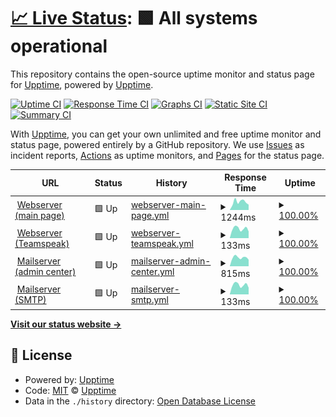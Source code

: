 # [📈 Live Status](https://upptime.sruepp.de): <!--live status--> **🟩 All systems operational**

This repository contains the open-source uptime monitor and status page for [Upptime](https://upptime.js.org), powered by [Upptime](https://github.com/upptime/upptime).

[![Uptime CI](https://github.com/MyUncleSam/upptime_main/workflows/Uptime%20CI/badge.svg)](https://github.com/MyUncleSam/upptime_main/actions?query=workflow%3A%22Uptime+CI%22)
[![Response Time CI](https://github.com/MyUncleSam/upptime_main/workflows/Response%20Time%20CI/badge.svg)](https://github.com/MyUncleSam/upptime_main/actions?query=workflow%3A%22Response+Time+CI%22)
[![Graphs CI](https://github.com/MyUncleSam/upptime_main/workflows/Graphs%20CI/badge.svg)](https://github.com/MyUncleSam/upptime_main/actions?query=workflow%3A%22Graphs+CI%22)
[![Static Site CI](https://github.com/MyUncleSam/upptime_main/workflows/Static%20Site%20CI/badge.svg)](https://github.com/MyUncleSam/upptime_main/actions?query=workflow%3A%22Static+Site+CI%22)
[![Summary CI](https://github.com/MyUncleSam/upptime_main/workflows/Summary%20CI/badge.svg)](https://github.com/MyUncleSam/upptime_main/actions?query=workflow%3A%22Summary+CI%22)

With [Upptime](https://upptime.js.org), you can get your own unlimited and free uptime monitor and status page, powered entirely by a GitHub repository. We use [Issues](https://github.com/upptime/upptime/issues) as incident reports, [Actions](https://github.com/MyUncleSam/upptime_main/actions) as uptime monitors, and [Pages](https://upptime.sruepp.de) for the status page.

<!--start: status pages-->
<!-- This summary is generated by Upptime (https://github.com/upptime/upptime) -->
<!-- Do not edit this manually, your changes will be overwritten -->
<!-- prettier-ignore -->
| URL | Status | History | Response Time | Uptime |
| --- | ------ | ------- | ------------- | ------ |
| <img alt="" src="https://favicons.githubusercontent.com/www.ruepp.info" height="13"> [Webserver (main page)](https://www.ruepp.info) | 🟩 Up | [webserver-main-page.yml](https://github.com/MyUncleSam/upptime_main/commits/HEAD/history/webserver-main-page.yml) | <details><summary><img alt="Response time graph" src="./graphs/webserver-main-page/response-time-week.png" height="20"> 1244ms</summary><br><a href="https://upptime.sruepp.de/history/webserver-main-page"><img alt="Response time 862" src="https://img.shields.io/endpoint?url=https%3A%2F%2Fraw.githubusercontent.com%2FMyUncleSam%2Fupptime_main%2FHEAD%2Fapi%2Fwebserver-main-page%2Fresponse-time.json"></a><br><a href="https://upptime.sruepp.de/history/webserver-main-page"><img alt="24-hour response time 815" src="https://img.shields.io/endpoint?url=https%3A%2F%2Fraw.githubusercontent.com%2FMyUncleSam%2Fupptime_main%2FHEAD%2Fapi%2Fwebserver-main-page%2Fresponse-time-day.json"></a><br><a href="https://upptime.sruepp.de/history/webserver-main-page"><img alt="7-day response time 1244" src="https://img.shields.io/endpoint?url=https%3A%2F%2Fraw.githubusercontent.com%2FMyUncleSam%2Fupptime_main%2FHEAD%2Fapi%2Fwebserver-main-page%2Fresponse-time-week.json"></a><br><a href="https://upptime.sruepp.de/history/webserver-main-page"><img alt="30-day response time 922" src="https://img.shields.io/endpoint?url=https%3A%2F%2Fraw.githubusercontent.com%2FMyUncleSam%2Fupptime_main%2FHEAD%2Fapi%2Fwebserver-main-page%2Fresponse-time-month.json"></a><br><a href="https://upptime.sruepp.de/history/webserver-main-page"><img alt="1-year response time 862" src="https://img.shields.io/endpoint?url=https%3A%2F%2Fraw.githubusercontent.com%2FMyUncleSam%2Fupptime_main%2FHEAD%2Fapi%2Fwebserver-main-page%2Fresponse-time-year.json"></a></details> | <details><summary><a href="https://upptime.sruepp.de/history/webserver-main-page">100.00%</a></summary><a href="https://upptime.sruepp.de/history/webserver-main-page"><img alt="All-time uptime 99.82%" src="https://img.shields.io/endpoint?url=https%3A%2F%2Fraw.githubusercontent.com%2FMyUncleSam%2Fupptime_main%2FHEAD%2Fapi%2Fwebserver-main-page%2Fuptime.json"></a><br><a href="https://upptime.sruepp.de/history/webserver-main-page"><img alt="24-hour uptime 100.00%" src="https://img.shields.io/endpoint?url=https%3A%2F%2Fraw.githubusercontent.com%2FMyUncleSam%2Fupptime_main%2FHEAD%2Fapi%2Fwebserver-main-page%2Fuptime-day.json"></a><br><a href="https://upptime.sruepp.de/history/webserver-main-page"><img alt="7-day uptime 100.00%" src="https://img.shields.io/endpoint?url=https%3A%2F%2Fraw.githubusercontent.com%2FMyUncleSam%2Fupptime_main%2FHEAD%2Fapi%2Fwebserver-main-page%2Fuptime-week.json"></a><br><a href="https://upptime.sruepp.de/history/webserver-main-page"><img alt="30-day uptime 100.00%" src="https://img.shields.io/endpoint?url=https%3A%2F%2Fraw.githubusercontent.com%2FMyUncleSam%2Fupptime_main%2FHEAD%2Fapi%2Fwebserver-main-page%2Fuptime-month.json"></a><br><a href="https://upptime.sruepp.de/history/webserver-main-page"><img alt="1-year uptime 99.82%" src="https://img.shields.io/endpoint?url=https%3A%2F%2Fraw.githubusercontent.com%2FMyUncleSam%2Fupptime_main%2FHEAD%2Fapi%2Fwebserver-main-page%2Fuptime-year.json"></a></details>
| <img alt="" src="https://favicons.githubusercontent.com/null" height="13"> [Webserver (Teamspeak)](srv.sruepp.de) | 🟩 Up | [webserver-teamspeak.yml](https://github.com/MyUncleSam/upptime_main/commits/HEAD/history/webserver-teamspeak.yml) | <details><summary><img alt="Response time graph" src="./graphs/webserver-teamspeak/response-time-week.png" height="20"> 133ms</summary><br><a href="https://upptime.sruepp.de/history/webserver-teamspeak"><img alt="Response time 129" src="https://img.shields.io/endpoint?url=https%3A%2F%2Fraw.githubusercontent.com%2FMyUncleSam%2Fupptime_main%2FHEAD%2Fapi%2Fwebserver-teamspeak%2Fresponse-time.json"></a><br><a href="https://upptime.sruepp.de/history/webserver-teamspeak"><img alt="24-hour response time 94" src="https://img.shields.io/endpoint?url=https%3A%2F%2Fraw.githubusercontent.com%2FMyUncleSam%2Fupptime_main%2FHEAD%2Fapi%2Fwebserver-teamspeak%2Fresponse-time-day.json"></a><br><a href="https://upptime.sruepp.de/history/webserver-teamspeak"><img alt="7-day response time 133" src="https://img.shields.io/endpoint?url=https%3A%2F%2Fraw.githubusercontent.com%2FMyUncleSam%2Fupptime_main%2FHEAD%2Fapi%2Fwebserver-teamspeak%2Fresponse-time-week.json"></a><br><a href="https://upptime.sruepp.de/history/webserver-teamspeak"><img alt="30-day response time 125" src="https://img.shields.io/endpoint?url=https%3A%2F%2Fraw.githubusercontent.com%2FMyUncleSam%2Fupptime_main%2FHEAD%2Fapi%2Fwebserver-teamspeak%2Fresponse-time-month.json"></a><br><a href="https://upptime.sruepp.de/history/webserver-teamspeak"><img alt="1-year response time 129" src="https://img.shields.io/endpoint?url=https%3A%2F%2Fraw.githubusercontent.com%2FMyUncleSam%2Fupptime_main%2FHEAD%2Fapi%2Fwebserver-teamspeak%2Fresponse-time-year.json"></a></details> | <details><summary><a href="https://upptime.sruepp.de/history/webserver-teamspeak">100.00%</a></summary><a href="https://upptime.sruepp.de/history/webserver-teamspeak"><img alt="All-time uptime 99.77%" src="https://img.shields.io/endpoint?url=https%3A%2F%2Fraw.githubusercontent.com%2FMyUncleSam%2Fupptime_main%2FHEAD%2Fapi%2Fwebserver-teamspeak%2Fuptime.json"></a><br><a href="https://upptime.sruepp.de/history/webserver-teamspeak"><img alt="24-hour uptime 100.00%" src="https://img.shields.io/endpoint?url=https%3A%2F%2Fraw.githubusercontent.com%2FMyUncleSam%2Fupptime_main%2FHEAD%2Fapi%2Fwebserver-teamspeak%2Fuptime-day.json"></a><br><a href="https://upptime.sruepp.de/history/webserver-teamspeak"><img alt="7-day uptime 100.00%" src="https://img.shields.io/endpoint?url=https%3A%2F%2Fraw.githubusercontent.com%2FMyUncleSam%2Fupptime_main%2FHEAD%2Fapi%2Fwebserver-teamspeak%2Fuptime-week.json"></a><br><a href="https://upptime.sruepp.de/history/webserver-teamspeak"><img alt="30-day uptime 99.95%" src="https://img.shields.io/endpoint?url=https%3A%2F%2Fraw.githubusercontent.com%2FMyUncleSam%2Fupptime_main%2FHEAD%2Fapi%2Fwebserver-teamspeak%2Fuptime-month.json"></a><br><a href="https://upptime.sruepp.de/history/webserver-teamspeak"><img alt="1-year uptime 99.77%" src="https://img.shields.io/endpoint?url=https%3A%2F%2Fraw.githubusercontent.com%2FMyUncleSam%2Fupptime_main%2FHEAD%2Fapi%2Fwebserver-teamspeak%2Fuptime-year.json"></a></details>
| <img alt="" src="https://favicons.githubusercontent.com/mail.ruepp.email" height="13"> [Mailserver (admin center)](https://mail.ruepp.email) | 🟩 Up | [mailserver-admin-center.yml](https://github.com/MyUncleSam/upptime_main/commits/HEAD/history/mailserver-admin-center.yml) | <details><summary><img alt="Response time graph" src="./graphs/mailserver-admin-center/response-time-week.png" height="20"> 815ms</summary><br><a href="https://upptime.sruepp.de/history/mailserver-admin-center"><img alt="Response time 817" src="https://img.shields.io/endpoint?url=https%3A%2F%2Fraw.githubusercontent.com%2FMyUncleSam%2Fupptime_main%2FHEAD%2Fapi%2Fmailserver-admin-center%2Fresponse-time.json"></a><br><a href="https://upptime.sruepp.de/history/mailserver-admin-center"><img alt="24-hour response time 615" src="https://img.shields.io/endpoint?url=https%3A%2F%2Fraw.githubusercontent.com%2FMyUncleSam%2Fupptime_main%2FHEAD%2Fapi%2Fmailserver-admin-center%2Fresponse-time-day.json"></a><br><a href="https://upptime.sruepp.de/history/mailserver-admin-center"><img alt="7-day response time 815" src="https://img.shields.io/endpoint?url=https%3A%2F%2Fraw.githubusercontent.com%2FMyUncleSam%2Fupptime_main%2FHEAD%2Fapi%2Fmailserver-admin-center%2Fresponse-time-week.json"></a><br><a href="https://upptime.sruepp.de/history/mailserver-admin-center"><img alt="30-day response time 819" src="https://img.shields.io/endpoint?url=https%3A%2F%2Fraw.githubusercontent.com%2FMyUncleSam%2Fupptime_main%2FHEAD%2Fapi%2Fmailserver-admin-center%2Fresponse-time-month.json"></a><br><a href="https://upptime.sruepp.de/history/mailserver-admin-center"><img alt="1-year response time 817" src="https://img.shields.io/endpoint?url=https%3A%2F%2Fraw.githubusercontent.com%2FMyUncleSam%2Fupptime_main%2FHEAD%2Fapi%2Fmailserver-admin-center%2Fresponse-time-year.json"></a></details> | <details><summary><a href="https://upptime.sruepp.de/history/mailserver-admin-center">100.00%</a></summary><a href="https://upptime.sruepp.de/history/mailserver-admin-center"><img alt="All-time uptime 99.99%" src="https://img.shields.io/endpoint?url=https%3A%2F%2Fraw.githubusercontent.com%2FMyUncleSam%2Fupptime_main%2FHEAD%2Fapi%2Fmailserver-admin-center%2Fuptime.json"></a><br><a href="https://upptime.sruepp.de/history/mailserver-admin-center"><img alt="24-hour uptime 100.00%" src="https://img.shields.io/endpoint?url=https%3A%2F%2Fraw.githubusercontent.com%2FMyUncleSam%2Fupptime_main%2FHEAD%2Fapi%2Fmailserver-admin-center%2Fuptime-day.json"></a><br><a href="https://upptime.sruepp.de/history/mailserver-admin-center"><img alt="7-day uptime 100.00%" src="https://img.shields.io/endpoint?url=https%3A%2F%2Fraw.githubusercontent.com%2FMyUncleSam%2Fupptime_main%2FHEAD%2Fapi%2Fmailserver-admin-center%2Fuptime-week.json"></a><br><a href="https://upptime.sruepp.de/history/mailserver-admin-center"><img alt="30-day uptime 100.00%" src="https://img.shields.io/endpoint?url=https%3A%2F%2Fraw.githubusercontent.com%2FMyUncleSam%2Fupptime_main%2FHEAD%2Fapi%2Fmailserver-admin-center%2Fuptime-month.json"></a><br><a href="https://upptime.sruepp.de/history/mailserver-admin-center"><img alt="1-year uptime 99.99%" src="https://img.shields.io/endpoint?url=https%3A%2F%2Fraw.githubusercontent.com%2FMyUncleSam%2Fupptime_main%2FHEAD%2Fapi%2Fmailserver-admin-center%2Fuptime-year.json"></a></details>
| <img alt="" src="https://favicons.githubusercontent.com/null" height="13"> [Mailserver (SMTP)](mail.ruepp.email) | 🟩 Up | [mailserver-smtp.yml](https://github.com/MyUncleSam/upptime_main/commits/HEAD/history/mailserver-smtp.yml) | <details><summary><img alt="Response time graph" src="./graphs/mailserver-smtp/response-time-week.png" height="20"> 133ms</summary><br><a href="https://upptime.sruepp.de/history/mailserver-smtp"><img alt="Response time 130" src="https://img.shields.io/endpoint?url=https%3A%2F%2Fraw.githubusercontent.com%2FMyUncleSam%2Fupptime_main%2FHEAD%2Fapi%2Fmailserver-smtp%2Fresponse-time.json"></a><br><a href="https://upptime.sruepp.de/history/mailserver-smtp"><img alt="24-hour response time 94" src="https://img.shields.io/endpoint?url=https%3A%2F%2Fraw.githubusercontent.com%2FMyUncleSam%2Fupptime_main%2FHEAD%2Fapi%2Fmailserver-smtp%2Fresponse-time-day.json"></a><br><a href="https://upptime.sruepp.de/history/mailserver-smtp"><img alt="7-day response time 133" src="https://img.shields.io/endpoint?url=https%3A%2F%2Fraw.githubusercontent.com%2FMyUncleSam%2Fupptime_main%2FHEAD%2Fapi%2Fmailserver-smtp%2Fresponse-time-week.json"></a><br><a href="https://upptime.sruepp.de/history/mailserver-smtp"><img alt="30-day response time 124" src="https://img.shields.io/endpoint?url=https%3A%2F%2Fraw.githubusercontent.com%2FMyUncleSam%2Fupptime_main%2FHEAD%2Fapi%2Fmailserver-smtp%2Fresponse-time-month.json"></a><br><a href="https://upptime.sruepp.de/history/mailserver-smtp"><img alt="1-year response time 130" src="https://img.shields.io/endpoint?url=https%3A%2F%2Fraw.githubusercontent.com%2FMyUncleSam%2Fupptime_main%2FHEAD%2Fapi%2Fmailserver-smtp%2Fresponse-time-year.json"></a></details> | <details><summary><a href="https://upptime.sruepp.de/history/mailserver-smtp">100.00%</a></summary><a href="https://upptime.sruepp.de/history/mailserver-smtp"><img alt="All-time uptime 100.00%" src="https://img.shields.io/endpoint?url=https%3A%2F%2Fraw.githubusercontent.com%2FMyUncleSam%2Fupptime_main%2FHEAD%2Fapi%2Fmailserver-smtp%2Fuptime.json"></a><br><a href="https://upptime.sruepp.de/history/mailserver-smtp"><img alt="24-hour uptime 100.00%" src="https://img.shields.io/endpoint?url=https%3A%2F%2Fraw.githubusercontent.com%2FMyUncleSam%2Fupptime_main%2FHEAD%2Fapi%2Fmailserver-smtp%2Fuptime-day.json"></a><br><a href="https://upptime.sruepp.de/history/mailserver-smtp"><img alt="7-day uptime 100.00%" src="https://img.shields.io/endpoint?url=https%3A%2F%2Fraw.githubusercontent.com%2FMyUncleSam%2Fupptime_main%2FHEAD%2Fapi%2Fmailserver-smtp%2Fuptime-week.json"></a><br><a href="https://upptime.sruepp.de/history/mailserver-smtp"><img alt="30-day uptime 100.00%" src="https://img.shields.io/endpoint?url=https%3A%2F%2Fraw.githubusercontent.com%2FMyUncleSam%2Fupptime_main%2FHEAD%2Fapi%2Fmailserver-smtp%2Fuptime-month.json"></a><br><a href="https://upptime.sruepp.de/history/mailserver-smtp"><img alt="1-year uptime 100.00%" src="https://img.shields.io/endpoint?url=https%3A%2F%2Fraw.githubusercontent.com%2FMyUncleSam%2Fupptime_main%2FHEAD%2Fapi%2Fmailserver-smtp%2Fuptime-year.json"></a></details>

<!--end: status pages-->

[**Visit our status website →**](https://upptime.sruepp.de)

## 📄 License

- Powered by: [Upptime](https://github.com/upptime/upptime)
- Code: [MIT](./LICENSE) © [Upptime](https://upptime.js.org)
- Data in the `./history` directory: [Open Database License](https://opendatacommons.org/licenses/odbl/1-0/)
